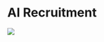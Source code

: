 # AI Recruitment 

![](https://drive.google.com/file/d/1Of9CcjA4VpQFsRQ-aeLyUflVYpyujtNO/view?usp=sharing)